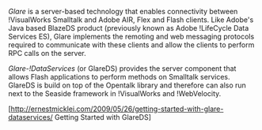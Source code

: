 *Glare* is a server-based technology that enables connectivity between !VisualWorks Smalltalk and Adobe AIR, Flex and Flash clients. Like Adobe's Java based BlazeDS product (previously known as Adobe !LifeCycle Data Services ES), Glare implements the remoting and web messaging protocols required to communicate with these clients and allow the clients to perform RPC calls on the server.

*Glare-!DataServices* (or GlareDS) provides the server component that allows Flash applications to perform methods on Smalltalk services. GlareDS is build on top of the Opentalk library and therefore can also run next to the Seaside framework in !VisualWorks and !WebVelocity.

[http://ernestmicklei.com/2009/05/26/getting-started-with-glare-dataservices/ Getting Started with GlareDS]
